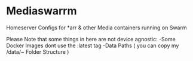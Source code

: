 # Mediaswarrm
Homeserver Configs for *arr &amp; other Media containers running on Swarm

Please Note that some things in here are not device agnostic:
-Some Docker Images dont use the :latest tag
-Data Paths ( you can copy my /data/~ Folder Structure )
